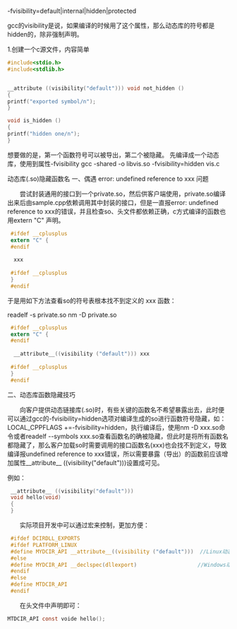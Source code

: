 -fvisibility=default|internal|hidden|protected

gcc的visibility是说，如果编译的时候用了这个属性，那么动态库的符号都是hidden的，除非强制声明。

1.创建一个c源文件，内容简单
```c
#include<stdio.h>
#include<stdlib.h>


__attribute ((visibility("default"))) void not_hidden ()
{
printf("exported symbol/n");
}

void is_hidden ()
{
printf("hidden one/n");
}
```
想要做的是，第一个函数符号可以被导出，第二个被隐藏。
先编译成一个动态库，使用到属性-fvisibility
gcc -shared -o libvis.so -fvisibility=hidden vis.c

 
 动态库(.so)隐藏函数名
 一、偶遇 error: undefined reference to  xxx 问题
 
 　　尝试封装通用的接口到一个private.so，然后供客户端使用，private.so编译出来后由sample.cpp依赖调用其中封装的接口，但是一直报error: undefined reference to  xxx的错误，并且检查so、头文件都依赖正确，c方式编译的函数也用extern "C" 声明。
 
```c
 #ifdef __cplusplus
 extern "C" {
 #endif
 
  xxx
 
 #ifdef __cplusplus
 }
 #endif
```
于是用如下方法查看so的符号表根本找不到定义的 xxx 函数：
 
 readelf -s private.so
 nm -D private.so

```c
 #ifdef __cplusplus
 extern "C" {
 #endif
 
  __attribute__((visibility ("default"))) xxx
 
 #ifdef __cplusplus
 }
 #endif
```

 二、动态库函数隐藏技巧
 
 　　向客户提供动态链接库(.so)时，有些关键的函数名不希望暴露出去，此时便可以通过gcc的-fvisibility=hidden选项对编译生成的so进行函数符号隐藏，如：LOCAL_CPPFLAGS +=-fvisibility=hidden，执行编译后，使用nm -D xxx.so命令或者readelf --symbols xxx.so查看函数名的确被隐藏，但此时是将所有函数名都隐藏了，那么客户加载so时需要调用的接口函数名(xxx)也会找不到定义，导致编译报undefined reference to xxx错误，所以需要暴露（导出）的函数前应该增加属性__attribute__ ((visibility("default")))设置成可见。
 
 例如：
```c
 __attribute__ ((visibility("default")))  
 void hello(void)  
 {  
 }  
```
 　　实际项目开发中可以通过宏来控制，更加方便：
 
```c
 #ifdef DCIRDLL_EXPORTS
 #ifdef PLATFORM_LINUX
 #define MYDCIR_API __attribute__((visibility ("default")))  //Linux动态库(.so)
 #else
 #define MYDCIR_API __declspec(dllexport)　　　　　　　　　　　 //Windows动态库(.dll)
 #endif
 #else
 #define MTDCIR_API
 #endif
```
 　　在头文件中声明即可：
 ```c
 MTDCIR_API const voide hello();
```
